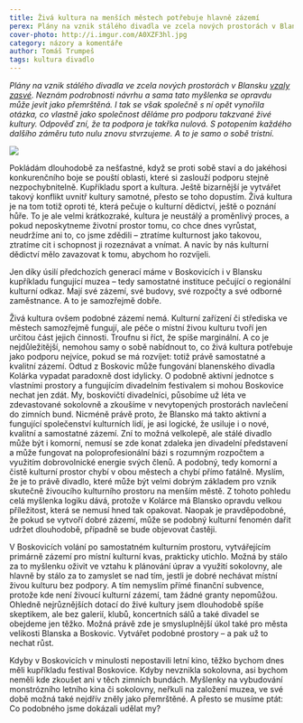 ```yaml
---
title: Živá kultura na menších městech potřebuje hlavně zázemí
perex: Plány na vznik stálého divadla ve zcela nových prostorách v Blansku vzaly zasvé. S potopením každého dalšího záměru stvrzujeme, že podpora živé kultury je tristní.
cover-photo: http://i.imgur.com/A0XZF3hl.jpg
category: názory a komentáře
author: Tomáš Trumpeš
tags: kultura divadlo
---
```


*Plány na vznik stálého divadla ve zcela nových prostorách v Blansku [vzaly zasvé](http://www.blansko.cz/clanky/2016/11/rada-mesta-nedoporucila-vystavbu-divadla-na-nam-republiky). Neznám podrobnosti návrhu a sama tato myšlenka se opravdu může jevit jako přemrštěná. I tak se však společně s ní opět vynořila otázka, co vlastně jako společnost děláme pro podporu takzvané živé kultury. Odpověď zní, že ta podpora je takřka nulová. S potopením každého dalšího záměru tuto nulu znovu stvrzujeme. A to je samo o sobě tristní.*

<img src="http://i.imgur.com/A0XZF3h.jpg" class="img-responsive img-popup" data-author="Tomáš Znamenáček">

Pokládám dlouhodobě za nešťastné, když se proti sobě staví a do jakéhosi konkurenčního boje se pouští oblasti, které si zaslouží podporu stejně nezpochybnitelně. Kupříkladu sport a kultura. Ještě bizarnější je vytvářet takový konflikt uvnitř kultury samotné, přesto se toho dopustím. Živá kultura je na tom totiž oproti té, která pečuje o kulturní dědictví, ještě o poznání hůře. To je ale velmi krátkozraké, kultura je neustálý a proměnlivý proces, a pokud neposkytneme životní prostor tomu, co chce dnes vyrůstat, neudržíme ani to, co jsme zdědili – ztratíme kulturnost jako takovou, ztratíme cit i schopnost ji rozeznávat a vnímat. A navíc by nás kulturní dědictví mělo zavazovat k tomu, abychom ho rozvíjeli.

Jen díky úsilí předchozích generací máme v Boskovicích i v Blansku kupříkladu fungující muzea – tedy samostatné instituce pečující o regionální kulturní odkaz. Mají své zázemí, své budovy, své rozpočty a své odborné zaměstnance. A to je samozřejmě dobře.

Živá kultura ovšem podobné zázemí nemá. Kulturní zařízení či střediska ve městech samozřejmě fungují, ale péče o místní živou kulturu tvoří jen určitou část jejich činnosti. Troufnu si říct, že spíše marginální. A co je nejdůležitější, nemohou samy o sobě nabídnout to, co živá kultura potřebuje jako podporu nejvíce, pokud se má rozvíjet: totiž právě samostatné a kvalitní zázemí. 
Odtud z Boskovic může fungování blanenského divadla Kolárka vypadat paradoxně dost idylicky. O podobně aktivní jednotce s vlastními prostory a fungujícím divadelním festivalem si mohou Boskovice nechat jen zdát. My, boskovičtí divadelníci, působíme už léta ve zdevastované sokolovně a zkoušíme v nevytopených prostorách navlečení do zimních bund. Nicméně právě proto, že Blansko má takto aktivní a fungující společenství kulturních lidí, je asi logické, že usiluje i o nové, kvalitní a samostatné zázemí. Zní to možná velkolepě, ale stálé divadlo může být i komorní, nemusí se zde konat zdaleka jen divadelní představení a může fungovat na poloprofesionální bázi s rozumným rozpočtem a využitím dobrovolnické energie svých členů. A podobný, tedy komorní a čistě kulturní prostor chybí v obou městech a chybí přímo fatálně. Myslím, že je to právě divadlo, které může být velmi dobrým základem pro vznik skutečně živoucího kulturního prostoru na menším městě. Z tohoto pohledu celá myšlenka logiku dává, protože v Kolárce má Blansko opravdu velkou příležitost, která se nemusí hned tak opakovat. Naopak je pravděpodobné, že pokud se vytvoří dobré zázemí, může se podobný kulturní fenomén dařit udržet dlouhodobě, případně se bude objevovat častěji.

V Boskovicích volání po samostatném kulturním prostoru, vytvářejícím primárně zázemí pro místní kulturní kvas, prakticky utichlo. Možná by stálo za to myšlenku oživit ve vztahu k plánování úprav a využití sokolovny, ale hlavně by stálo za to zamyslet se nad tím, jestli je dobré nechávat místní živou kulturu bez podpory. A tím nemyslím přímé finanční subvence, protože kde není živoucí kulturní zázemí, tam žádné granty nepomůžou. Ohledně nejrůznějších dotací do živé kultury jsem dlouhodobě spíše skeptikem, ale bez galerií, klubů, koncertních sálů a také divadel se obejdeme jen těžko. Možná právě zde je smysluplnější úkol také pro města velikosti Blanska a Boskovic. Vytvářet podobné prostory – a pak už to nechat růst.

Kdyby v Boskovicích v minulosti nepostavili letní kino, těžko bychom dnes měli kupříkladu festival Boskovice. Kdyby nevznikla sokolovna, asi bychom neměli kde zkoušet ani v těch zimních bundách. Myšlenky na vybudování monstrózního letního kina či sokolovny, neřkuli na založení muzea, ve své době možná také nejdřív zněly jako přemrštěné. A přesto se musíme ptát: Co podobného jsme dokázali udělat my?

